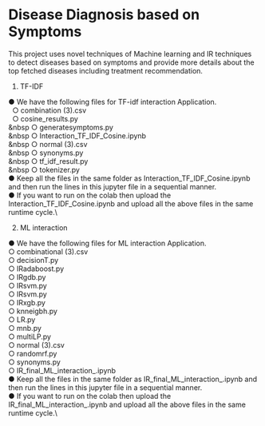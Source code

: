 # Disease Diagnosis based on Symptoms
This project uses novel techniques of Machine learning and IR techniques to detect diseases based on symptoms and provide more details about the top fetched diseases including treatment recommendation.

1. TF-IDF

● We have the following files for TF-idf interaction Application.\
&nbsp;  ○ combination (3).csv\
&nbsp;  ○ cosine_results.py\
&nbsp  ○ generatesymptoms.py\
&nbsp  ○ Interaction_TF_IDF_Cosine.ipynb\
&nbsp ○ normal (3).csv\
&nbsp  ○ synonyms.py\
&nbsp  ○ tf_idf_result.py\
&nbsp  ○ tokenizer.py\
● Keep all the files in the same folder as Interaction_TF_IDF_Cosine.ipynb and then run the lines in this jupyter file in a sequential manner.\
● If you want to run on the colab then upload the Interaction_TF_IDF_Cosine.ipynb and upload all the above files in the same runtime cycle.\

2. ML interaction

● We have the following files for ML interaction Application.\
  ○ combinational (3).csv\
  ○ decisionT.py\
  ○ IRadaboost.py\
  ○ IRgdb.py\
  ○ IRsvm.py\
  ○ IRsvm.py\
  ○ IRxgb.py\
  ○ knneigbh.py\
  ○ LR.py\
  ○ mnb.py\
  ○ multiLP.py\
  ○ normal (3).csv\
  ○ randomrf.py\
  ○ synonyms.py\
  ○ IR_final_ML_interaction_.ipynb\
● Keep all the files in the same folder as IR_final_ML_interaction_.ipynb and then run the lines in this jupyter file in a sequential manner.\
● If you want to run on the colab then upload the IR_final_ML_interaction_.ipynb and upload all the above files in the same runtime cycle.\
